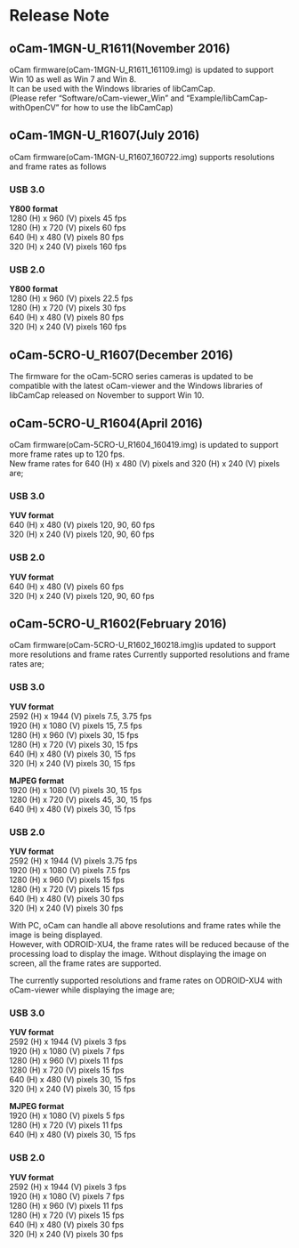 # Release Note

## oCam-1MGN-U_R1611(November 2016)
oCam firmware(oCam-1MGN-U_R1611_161109.img) is updated to support Win 10 as well as Win 7 and Win 8.</br>
It can be used with the Windows libraries of libCamCap.</br>
(Please refer “Software/oCam-viewer_Win” and “Example/libCamCap-withOpenCV” for how to use the libCamCap)</br>

## oCam-1MGN-U_R1607(July 2016)
oCam firmware(oCam-1MGN-U_R1607_160722.img) supports resolutions and frame rates as follows

### USB 3.0
**Y800 format**</br>
1280 (H) x  960 (V) pixels   45 fps</br>
1280 (H) x  720 (V) pixels   60 fps</br>
 640 (H) x  480 (V) pixels   80 fps</br>
 320 (H) x  240 (V) pixels   160 fps</br>

### USB 2.0
**Y800 format**</br>
1280 (H) x  960 (V) pixels   22.5 fps</br>
1280 (H) x  720 (V) pixels   30 fps</br>
 640 (H) x  480 (V) pixels   80 fps</br>
 320 (H) x  240 (V) pixels   160 fps</br>

## oCam-5CRO-U_R1607(December 2016)
The firmware for the oCam-5CRO series cameras is updated to be compatible with the latest oCam-viewer and the Windows libraries of libCamCap released on November to support Win 10.</br>

## oCam-5CRO-U_R1604(April 2016)
oCam firmware(oCam-5CRO-U_R1604_160419.img) is updated to support more frame rates up to 120 fps.</br>
New frame rates for 640 (H) x  480 (V) pixels and 320 (H) x  240 (V) pixels are;

### USB 3.0
**YUV format**</br>
 640 (H) x  480 (V) pixels   120, 90, 60 fps</br>
 320 (H) x  240 (V) pixels   120, 90, 60 fps</br>

### USB 2.0
**YUV format**</br>
 640 (H) x  480 (V) pixels   60 fps </br>
 320 (H) x  240 (V) pixels   120, 90, 60 fps</br> 



## oCam-5CRO-U_R1602(February 2016)
oCam firmware(oCam-5CRO-U_R1602_160218.img)is updated to support more resolutions and frame rates
Currently supported resolutions and frame rates are;

### USB 3.0
**YUV format**</br>
2592 (H) x 1944 (V) pixels   7.5, 3.75 fps</br>
1920 (H) x 1080 (V) pixels   15, 7.5 fps</br>
1280 (H) x  960 (V) pixels   30, 15 fps</br>
1280 (H) x  720 (V) pixels   30, 15 fps</br>
 640 (H) x  480 (V) pixels   30, 15 fps</br>
 320 (H) x  240 (V) pixels   30, 15 fps</br>
 
**MJPEG format**</br>
1920 (H) x 1080 (V) pixels   30, 15 fps </br>
1280 (H) x  720 (V) pixels   45, 30, 15 fps </br>
 640 (H) x  480 (V) pixels   30, 15 fps </br>

### USB 2.0
**YUV format**</br>
2592 (H) x 1944 (V) pixels   3.75 fps </br>
1920 (H) x 1080 (V) pixels   7.5 fps </br>
1280 (H) x  960 (V) pixels   15 fps </br>
1280 (H) x  720 (V) pixels   15 fps </br>
 640 (H) x  480 (V) pixels   30 fps </br>
 320 (H) x  240 (V) pixels   30 fps</br>

With PC, oCam can handle all above resolutions and frame rates while the image is being displayed. </br>
However, with ODROID-XU4, the frame rates will be reduced because of the processing load to display the image. Without displaying the image on screen, all the frame rates are supported.</br>

The currently supported resolutions and frame rates on ODROID-XU4 with oCam-viewer while displaying the image are;
### USB 3.0
**YUV format**</br>
2592 (H) x 1944 (V) pixels   3 fps </br>
1920 (H) x 1080 (V) pixels   7 fps </br>
1280 (H) x  960 (V) pixels   11 fps </br>
1280 (H) x  720 (V) pixels   15 fps </br>
 640 (H) x  480 (V) pixels   30, 15 fps </br>
 320 (H) x  240 (V) pixels   30, 15 fps</br>
 
**MJPEG format**</br>
1920 (H) x 1080 (V) pixels   5 fps </br>
1280 (H) x  720 (V) pixels   11 fps </br>
 640 (H) x  480 (V) pixels   30, 15 fps </br>

### USB 2.0
**YUV format**</br>
2592 (H) x 1944 (V) pixels   3 fps </br>
1920 (H) x 1080 (V) pixels   7 fps </br>
1280 (H) x  960 (V) pixels   11 fps </br>
1280 (H) x  720 (V) pixels   15 fps </br>
 640 (H) x  480 (V) pixels   30 fps </br>
 320 (H) x  240 (V) pixels   30 fps</br>

